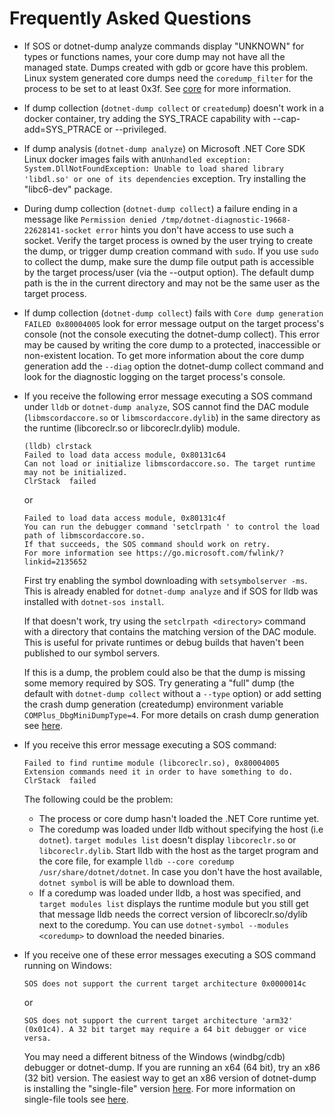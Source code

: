 Frequently Asked Questions
==========================

* If SOS or dotnet-dump analyze commands display "UNKNOWN" for types or functions names, your core dump may not have all the managed state. Dumps created with gdb or gcore have this problem. Linux system generated core dumps need the `coredump_filter` for the process to be set to at least 0x3f. See [core](http://man7.org/linux/man-pages/man5/core.5.html) for more information.

* If dump collection (`dotnet-dump collect` or `createdump`) doesn't work in a docker container, try adding the SYS\_TRACE capability with --cap-add=SYS\_PTRACE or --privileged.
 
* If dump analysis (`dotnet-dump analyze`) on Microsoft .NET Core SDK Linux docker images fails with an`Unhandled exception: System.DllNotFoundException: Unable to load shared library 'libdl.so' or one of its dependencies` exception. Try installing the "libc6-dev" package.
 
* During dump collection (`dotnet-dump collect`) a failure ending in a message like `Permission denied /tmp/dotnet-diagnostic-19668-22628141-socket error` hints you don't have access to use such a socket. Verify the target process is owned by the user trying to create the dump, or trigger dump creation command with `sudo`. If you use `sudo` to collect the dump, make sure the dump file output path is accessible by the target process/user (via the --output option). The default dump path is the in the current directory and may not be the same user as the target process.

* If dump collection (`dotnet-dump collect`) fails with `Core dump generation FAILED 0x80004005` look for error message output on the target process's console (not the console executing the dotnet-dump collect). This error may be caused by writing the core dump to a protected, inaccessible or non-existent location. To get more information about the core dump generation add the `--diag` option the dotnet-dump collect command and look for the diagnostic logging on the target process's console.

* If you receive the following error message executing a SOS command under `lldb` or `dotnet-dump analyze`, SOS cannot find the DAC module (`libmscordaccore.so` or `libmscordaccore.dylib`) in the same directory as the runtime (libcoreclr.so or libcoreclr.dylib) module.
    ```
    (lldb) clrstack
    Failed to load data access module, 0x80131c64
    Can not load or initialize libmscordaccore.so. The target runtime may not be initialized.
    ClrStack  failed
    ```
    or
    ```
    Failed to load data access module, 0x80131c4f
    You can run the debugger command 'setclrpath ' to control the load path of libmscordaccore.so.
    If that succeeds, the SOS command should work on retry.
    For more information see https://go.microsoft.com/fwlink/?linkid=2135652
    ```
    First try enabling the symbol downloading with `setsymbolserver -ms`. This is already enabled for `dotnet-dump analyze` and if SOS for lldb was installed with `dotnet-sos install`.

    If that doesn't work, try using the `setclrpath <directory>` command with a directory that contains the matching version of the DAC module. This is useful for private runtimes or debug builds that haven't been published to our symbol servers.

    If this is a dump, the problem could also be that the dump is missing some memory required by SOS. Try generating a "full" dump (the default with `dotnet-dump collect` without a `--type` option) or add setting the crash dump generation (createdump) environment variable `COMPlus_DbgMiniDumpType=4`. For more details on crash dump generation see [here](https://docs.microsoft.com/en-us/dotnet/core/diagnostics/dumps#collecting-dumps-on-crash).

* If you receive this error message executing a SOS command:
    ```
    Failed to find runtime module (libcoreclr.so), 0x80004005
    Extension commands need it in order to have something to do.
    ClrStack  failed
    ```
    The following could be the problem:
    * The process or core dump hasn't loaded the .NET Core runtime yet.
    * The coredump was loaded under lldb without specifying the host (i.e `dotnet`). `target modules list` doesn't display `libcoreclr.so` or `libcoreclr.dylib`. Start lldb with the host as the target program and the core file, for example `lldb --core coredump /usr/share/dotnet/dotnet`. In case you don't have the host available, `dotnet symbol` is will be able to download them.
    * If a coredump was loaded under lldb, a host was specified, and `target modules list` displays the runtime module but you still get that message lldb needs the correct version of libcoreclr.so/dylib next to the coredump. You can use `dotnet-symbol --modules <coredump>` to download the needed binaries.

* If you receive one of these error messages executing a SOS command running on Windows:
    ```
    SOS does not support the current target architecture 0x0000014c
    ```
   or 
    ```
    SOS does not support the current target architecture 'arm32' (0x01c4). A 32 bit target may require a 64 bit debugger or vice versa.
    ```

    You may need a different bitness of the Windows (windbg/cdb) debugger or dotnet-dump. If you are running an x64 (64 bit), try an x86 (32 bit) version. The easiest way to get an x86 version of dotnet-dump is installing the "single-file" version [here](https://aka.ms/dotnet-dump/win-x86). For more information on single-file tools see [here](https://github.com/dotnet/diagnostics/blob/master/documentation/single-file-tools.md#single-file-diagnostic-tools).